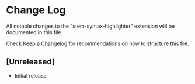 # Change Log
All notable changes to the "stem-syntax-highlighter" extension will be documented in this file.

Check [Keep a Changelog](http://keepachangelog.com/) for recommendations on how to structure this file.

## [Unreleased]
- Initial release
